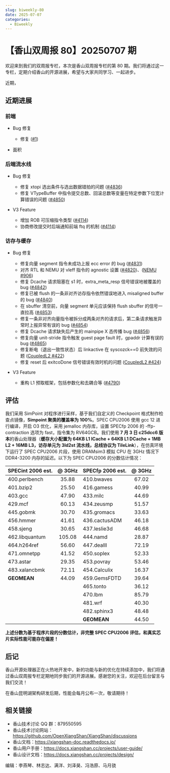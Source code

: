 ```yaml
---
slug: biweekly-80
date: 2025-07-07
categories:
  - Biweekly
---
```


# 【香山双周报 80】20250707 期

欢迎来到我们的双周报专栏，本次是香山双周报专栏的第 80 期。我们将通过这一专栏，定期介绍香山的开源进展，希望与大家共同学习、一起进步。

近期，


<!-- more -->

## 近期进展

### 前端

- Bug 修复
    - 修复 ([#1](https://github.com/OpenXiangShan/XiangShan/pull/1))

- 面积

### 后端流水线

- Bug 修复
    - 修复 xtopi 选出条件与选出数据错拍的问题 ([#4836](https://github.com/OpenXiangShan/XiangShan/pull/4836))
    - 修复 VTypeBuffer 中指令提交总数、回滚总数等变量在特定参数下位宽计算错误的问题 ([#4850](https://github.com/OpenXiangShan/XiangShan/pull/4850))

- V3 Feature
    - 增加 ROB 可压缩指令类型 ([#4114](https://github.com/OpenXiangShan/XiangShan/pull/4114))
    - 协商修改提交时后端通知前端 ftq 的机制 ([#4114](https://github.com/OpenXiangShan/XiangShan/pull/4114))

### 访存与缓存

- Bug 修复
    - 修复向量 segment 指令未成功上报 ecc error 的 bug ([#4831](https://github.com/OpenXiangShan/XiangShan/pull/4831))
    - 对齐 RTL 和 NEMU 对 vleff 指令的 agnostic 设置 ([#4820](https://github.com/OpenXiangShan/XiangShan/pull/4820))、([NEMU #906](https://github.com/OpenXiangShan/NEMU/pull/906))
    - 修复 Dcache 请求阻塞在 s1 时，extra_meta_resp 信号错误地被覆盖的 bug ([#4842](https://github.com/OpenXiangShan/XiangShan/pull/4842))
    - 修复已被 flush 的一条非对齐访存指令依然错误地进入 misaligned buffer 的 bug ([#4840](https://github.com/OpenXiangShan/XiangShan/pull/4840))
    - 在 sbuffer 清空前，向量 segment 单元应该保持 flush sbuffer 的信号一直拉高 ([#4853](https://github.com/OpenXiangShan/XiangShan/pull/4853))
    - 修复一条非对齐向量指令被拆分成两条对齐的请求后，第二条请求触发异常时上报异常有误的 bug ([#4854](https://github.com/OpenXiangShan/XiangShan/pull/4854))
    - 修复 Dcache 请求缺失后产生的 mainpipe X 态传播 bug ([#4856](https://github.com/OpenXiangShan/XiangShan/pull/4856))
    - 修复向量 unit-stride 指令触发 guest page fault 时，gpaddr 计算有误的 bug ([#4865](https://github.com/OpenXiangShan/XiangShan/pull/4865))
    - 修复断电（退出一致性状态）后 linkactive 在 syscozck==0 前失效的问题 ([CoupledL2 #422](https://github.com/OpenXiangShan/CoupledL2/pull/422))
    - 修复 reset 后 exitcoDone 信号错误有效时机的问题 ([CoupledL2 #424](https://github.com/OpenXiangShan/CoupledL2/pull/424))

- V3 Feature
    - 重构 L1 预取框架，包括参数化和去耦合等 ([#4790](https://github.com/OpenXiangShan/XiangShan/pull/4790))


## 评估

我们采用 SimPoint 对程序进行采样，基于我们自定义的 Checkpoint 格式制作检查点镜像，**Simpoint 聚类的覆盖率为 100%**。SPEC CPU2006 使用 gcc 12 进行编译，开启 O3 优化，采用 jemalloc 内存库，设置 SPECfp 2006 的 -ffp-contraction 选项为 fast，指令集为 RV64GCB。我们使用 **7 月 3 日 c25dcc6 版本**的香山处理器（**缓存大小配置为 64KB L1 ICache + 64KB L1 DCache + 1MB L2 + 16MB L3，访存单元为 3ld2st 流水线，总线协议为 TileLink**），在仿真环境下运行了 SPEC CPU2006 片段，使用 DRAMsim3 模拟 CPU 在 3GHz 情况下 DDR4-3200 内存的延迟。以下为 SPEC CPU2006 的分数估计情况：

| SPECint 2006 est. | @ 3GHz | SPECfp 2006 est.  | @ 3GHz |
| :---------------- | :----: | :---------------- | :----: |
| 400.perlbench     | 35.88  | 410.bwaves        | 67.02  |
| 401.bzip2         | 25.50  | 416.gamess        | 40.99  |
| 403.gcc           | 47.90  | 433.milc          | 44.69  |
| 429.mcf           | 60.13  | 434.zeusmp        | 51.57  |
| 445.gobmk         | 30.70  | 435.gromacs       | 33.63  |
| 456.hmmer         | 41.61  | 436.cactusADM     | 46.18  |
| 458.sjeng         | 30.65  | 437.leslie3d      | 46.68  |
| 462.libquantum    | 105.08 | 444.namd          | 28.87  |
| 464.h264ref       | 56.60  | 447.dealII        | 72.19  |
| 471.omnetpp       | 41.52  | 450.soplex        | 52.33  |
| 473.astar         | 29.35  | 453.povray        | 53.46  |
| 483.xalancbmk     | 72.11  | 454.Calculix      | 16.37  |
| **GEOMEAN**       | 44.09  | 459.GemsFDTD      | 39.64  |
|                   |        | 465.tonto         | 36.12  |
|                   |        | 470.lbm           | 85.79  |
|                   |        | 481.wrf           | 40.30  |
|                   |        | 482.sphinx3       | 48.48  |
|                   |        | **GEOMEAN**       | 44.50  |

**上述分数为基于程序片段的分数估计，非完整 SPEC CPU2006 评估，和真实芯片实际性能可能存在偏差！**

## 后记

香山开源处理器正在火热地开发中，新的功能与新的优化在持续添加中，我们将通过香山双周报专栏定期地同步我们的开源进展。感谢您的关注，欢迎在后台留言与我们交流！

在香山昆明湖架构研发后期，性能会每月公布一次，敬请期待！

## 相关链接

- 香山技术讨论 QQ 群：879550595
- 香山技术讨论网站：https://github.com/OpenXiangShan/XiangShan/discussions
- 香山文档：https://xiangshan-doc.readthedocs.io/
- 香山用户手册：https://docs.xiangshan.cc/projects/user-guide/
- 香山设计文档：https://docs.xiangshan.cc/projects/design/

编辑：李燕琴、林志达、满洋、刘泽昊、冯浩原、马月骁